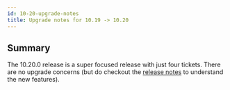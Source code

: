 ```yaml
---
id: 10-20-upgrade-notes
title: Upgrade notes for 10.19 -> 10.20
---
```


## Summary

The 10.20.0 release is a super focused release with just four tickets. There are no upgrade concerns (but do checkout the [release notes](https://www.preside.org/release-notes/release-notes-for-10-20-0.html) to understand the new features).
